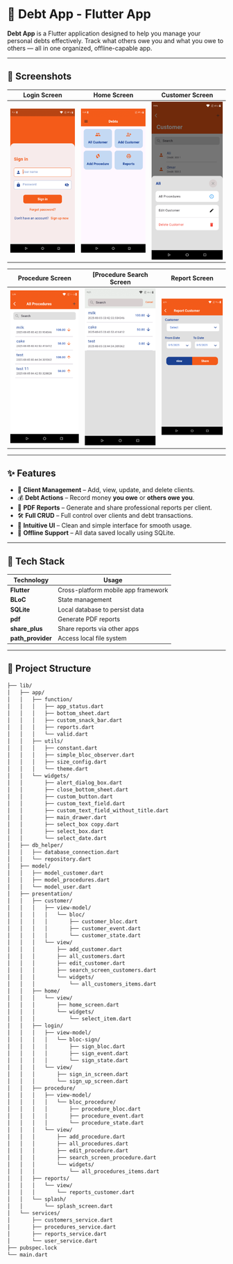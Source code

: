 # 💸 Debt App - Flutter App

**Debt App** is a Flutter application designed to help you manage your personal debts effectively. Track what others owe you and what you owe to others — all in one organized, offline-capable app.

---

## 📱 Screenshots

| Login Screen | Home Screen | Customer Screen |
|:---:|:---:|:---:|
| ![Login Screen](assets/screenshots/login_screen.png) | ![Home Screen](assets/screenshots/4-home.png) | ![Customer Screen](assets/screenshots/customer.png) |

| Procedure Screen | [Procedure Search Screen | Report Screen |
|:---:|:---:|:---:|
| ![Procedure Screen](assets/screenshots/procedure.png) | ![Procedure Search Screen](assets/screenshots/6-1-procedure-serach.png) | ![Report Screen](assets/screenshots/7-0-report.png) |


---

## ✨ Features

- 👤 **Client Management** – Add, view, update, and delete clients.
- 💰 **Debt Actions** – Record money **you owe** or **others owe you**.
- 📄 **PDF Reports** – Generate and share professional reports per client.
- 🛠 **Full CRUD** – Full control over clients and debt transactions.
- 📲 **Intuitive UI** – Clean and simple interface for smooth usage.
- 💾 **Offline Support** – All data saved locally using SQLite.

---

## 🧰 Tech Stack

| Technology | Usage |
|------------|-------|
| **Flutter** | Cross-platform mobile app framework |
| **BLoC** | State management |
| **SQLite** | Local database to persist data |
| **pdf** | Generate PDF reports |
| **share_plus** | Share reports via other apps |
| **path_provider** | Access local file system |

---

## 📂 Project Structure
```
├── lib/
│   ├── app/
│   │   ├── function/
│   │   │   ├── app_status.dart
│   │   │   ├── bottom_sheet.dart
│   │   │   ├── custom_snack_bar.dart
│   │   │   ├── reports.dart
│   │   │   └── valid.dart
│   │   ├── utils/
│   │   │   ├── constant.dart
│   │   │   ├── simple_bloc_observer.dart
│   │   │   ├── size_config.dart
│   │   │   └── theme.dart
│   │   └── widgets/
│   │       ├── alert_dialog_box.dart
│   │       ├── close_bottom_sheet.dart
│   │       ├── custom_button.dart
│   │       ├── custom_text_field.dart
│   │       ├── custom_text_field_without_title.dart
│   │       ├── main_drawer.dart
│   │       ├── select_box copy.dart
│   │       ├── select_box.dart
│   │       └── select_date.dart
│   ├── db_helper/
│   │   ├── database_connection.dart
│   │   └── repository.dart
│   ├── model/
│   │   ├── model_customer.dart
│   │   ├── model_procedures.dart
│   │   └── model_user.dart
│   ├── presentation/
│   │   ├── customer/
│   │   │   ├── view-model/
│   │   │   │   └── bloc/
│   │   │   │       ├── customer_bloc.dart
│   │   │   │       ├── customer_event.dart
│   │   │   │       └── customer_state.dart
│   │   │   └── view/
│   │   │       ├── add_customer.dart
│   │   │       ├── all_customers.dart
│   │   │       ├── edit_customer.dart
│   │   │       ├── search_screen_customers.dart
│   │   │       └── widgets/
│   │   │           └── all_customers_items.dart
│   │   ├── home/
│   │   │   └── view/
│   │   │       ├── home_screen.dart
│   │   │       └── widgets/
│   │   │           └── select_item.dart
│   │   ├── login/
│   │   │   ├── view-model/
│   │   │   │   └── bloc-sign/
│   │   │   │       ├── sign_bloc.dart
│   │   │   │       ├── sign_event.dart
│   │   │   │       └── sign_state.dart
│   │   │   └── view/
│   │   │       ├── sign_in_screen.dart
│   │   │       └── sign_up_screen.dart
│   │   ├── procedure/
│   │   │   ├── view-model/
│   │   │   │   └── bloc_procedure/
│   │   │   │       ├── procedure_bloc.dart
│   │   │   │       ├── procedure_event.dart
│   │   │   │       └── procedure_state.dart
│   │   │   └── view/
│   │   │       ├── add_procedure.dart
│   │   │       ├── all_procedures.dart
│   │   │       ├── edit_procedure.dart
│   │   │       ├── search_screen_procedure.dart
│   │   │       └── widgets/
│   │   │           └── all_procedures_items.dart
│   │   ├── reports/
│   │   │   └── view/
│   │   │       └── reports_customer.dart
│   │   └── splash/
│   │       └── splash_screen.dart
│   └── services/
│       ├── customers_service.dart
│       ├── procedures_service.dart
│       ├── reports_service.dart
│       └── user_service.dart
├── pubspec.lock
└── main.dart
```
